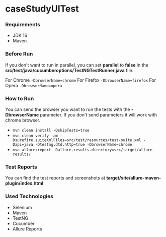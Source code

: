 # caseStudyUITest

### Requirements

- JDK 16
- Maven

### Before Run

If you don't want to run in parallel, you can set **parallel** to **false** in the **src/test/java/cucumberoptions/TestNGTestRunner.java** file.

For Chrome `-DbrowserName=chrome`
For Firefox `-DbrowserName=firefox`
For Opera `-DbrowserName=opera`

### How to Run

You can send the browser you want to run the tests with the **-DbrowserName** parameter. If you don't send parameters it will work with chrome browser.

- `mvn clean install -DskipTests=true`
- `mvn clean verify -am -Dsurefire.suiteXmlFiles=src/test/resources/test-suite.xml -Dapi=java -Dtestng.dtd.http=true -DbrowserName=chrome`
- `mvn allure:report -Dallure.results.directory=src/target/allure-results/`


### Test Reports
You can find the test reports and screenshots at **target/site/allure-maven-plugin/index.html**


### Used Technologies

- Selenium
- Maven
- TestNG
- Cucumber
- Allure Reports

